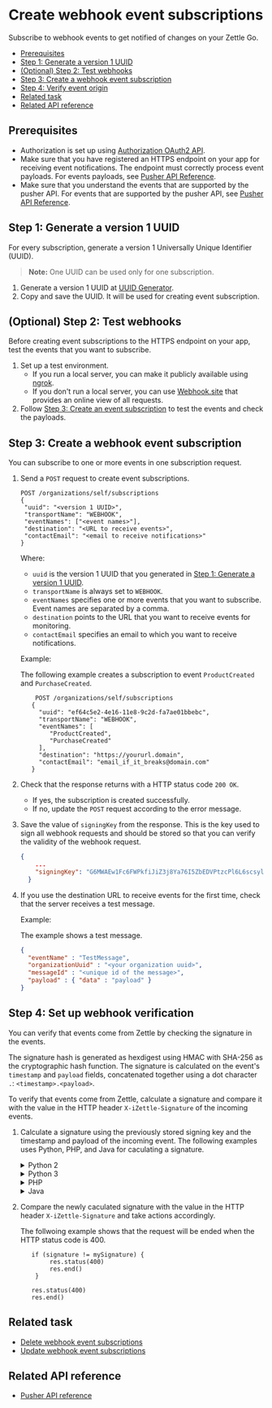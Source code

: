 # Create webhook event subscriptions
Subscribe to webhook events to get notified of changes on your Zettle Go.  

* [Prerequisites](#prerequisites)
* [Step 1: Generate a version 1 UUID](#step-1-generate-a-version-1-uuid)
* [(Optional) Step 2: Test webhooks](#optional-step-2-test-webhooks)
* [Step 3: Create a webhook event subscription](#step-3-create-a-webhook-event-subscription)
* [Step 4: Verify event origin](#step-4-verify-event-origin)
* [Related task](#related-task)
* [Related API reference](#related-api-reference)

## Prerequisites
* Authorization is set up using [Authorization OAuth2 API](../authorization.adoc).
* Make sure that you have registered an HTTPS endpoint on your app for receiving event notifications. The endpoint must correctly process event payloads. For events payloads, see [Pusher API Reference](#pusher-api-reference.md). 
* Make sure that you understand the events that are supported by the pusher API. For events that are supported by the pusher API, see [Pusher API Reference](#pusher-api-reference.md).
<!-- to be continued if any -->

## Step 1: Generate a version 1 UUID
For every subscription, generate a version 1 Universally Unique Identifier (UUID).

> **Note:** One UUID can be used only for one subscription.

1. Generate a version 1 UUID at [UUID Generator](https://www.uuidgenerator.net/version1). <!-- how to treat 3rd party resources at Zettle? -->
2. Copy and save the UUID. It will be used for creating event subscription.

## (Optional) Step 2: Test webhooks
Before creating event subscriptions to the HTTPS endpoint on your app, test the events that you want to subscribe.

1. Set up a test environment. 
    * If you run a local server, you can make it publicly available using [ngrok](https://ngrok.com/).
    * If you don't run a local server, you can use [Webhook.site](https://webhook.site) that provides an online view of all requests. <!-- how to treat 3rd party resources at Zettle? -->
2. Follow [Step 3: Create an event subscription](#step-3-create-an-event-subscription) to test the events and check the payloads.

## Step 3: Create a webhook event subscription
You can subscribe to one or more events in one subscription request.

1. Send a `POST` request to create event subscriptions.
    
    ```
    POST /organizations/self/subscriptions
   {
     "uuid": "<version 1 UUID>",
     "transportName": "WEBHOOK",
     "eventNames": ["<event names>"],
     "destination": "<URL to receive events>",
     "contactEmail": "<email to receive notifications>"
   }   
    ```
  
    Where:

    * `uuid` is the version 1 UUID that you generated in [Step 1: Generate a version 1 UUID](#step-1-generate-a-version-1-uuid).
    * `transportName` is always set to `WEBHOOK`.
    * `eventNames` specifies one or more events that you want to subscribe. Event names are separated by a comma.
    * `destination` points to the URL that you want to receive events for monitoring.
    * `contactEmail` specifies an email to which you want to receive notifications.
    
    Example:
    
    The following example creates a subscription to event `ProductCreated` and `PurchaseCreated`.
    ```
        POST /organizations/self/subscriptions
       {
         "uuid": "ef64c5e2-4e16-11e8-9c2d-fa7ae01bbebc",
         "transportName": "WEBHOOK",
         "eventNames": [
            "ProductCreated",
            "PurchaseCreated"
         ],
         "destination": "https://yoururl.domain",
         "contactEmail": "email_if_it_breaks@domain.com"
       }   
    ```
    
2. Check that the response returns with a HTTP status code `200 OK`.
    * If yes, the subscription is created successfully.
    * If no, update the `POST` request according to the error message.
    
3. Save the value of `signingKey` from the response. This is the key used to sign all webhook requests and should be stored so that you can verify the validity of the webhook request. 

    ```json
    {
        ...
        "signingKey": "G6MWAEw1Fc6FWPkfiJiZ3j8Ya76I5ZbEDVPtzcPl6L6scsylmK5AEDyNyMe8N5cy"
      }
    ```
4. If you use the destination URL to receive events for the first time, check that the server receives a test message.

    Example:
    
    The example shows a test message.
    ```json
    {
      "eventName" : "TestMessage",
      "organizationUuid" : "<your organization uuid>",
      "messageId" : "<unique id of the message>",
      "payload" : { "data" : "payload" }
    }
    ```

## Step 4: Set up webhook verification
You can verify that events come from Zettle by checking the signature in the events. 

The signature hash is generated as hexdigest using HMAC with SHA-256 as the cryptographic hash function. The signature is calculated on the event's `timestamp` and `payload` fields, concatenated together using a dot character `.`: `<timestamp>.<payload>`. 

To verify that events come from Zettle, calculate a signature and compare it with the value in the HTTP header `X-iZettle-Signature` of the incoming events. 

1. Calculate a signature using the previously stored signing key and the timestamp and payload of the incoming event. 
    The following examples uses Python, PHP, and Java for caculating a signature. 

     <!-- what's the prerequisite for using the code? -->

    <details>
      <summary>Python 2</summary>
        
      ```python
        import hmac
        import hashlib
        ...
        payload_to_sign = '{}.{}'.format(timestamp, payload)
        signature = hmac.new(bytes(signing_key), msg = bytes(payload_to_sign), digestmod = hashlib.sha256).hexdigest()
        //`signing_key` is the `signingKey` that you saved in Step 2: Create event subscriptions.`
      ```
       
    </details>
       
    <details>
      <summary>Python 3</summary>
           
      ```python
        import hmac
        import hashlib
        ...
        payload_to_sign = '{}.{}'.format(timestamp, payload)
        signature = hmac.new(bytes(signing_key, 'UTF-8'), msg = bytes(payload
      ```    
    </details>
        
    <details>
      <summary>PHP</summary>
           
      ```php
        $payloadToSign = stripslashes($timestamp . '.' . $payloadStr);
        $signature = hash_hmac('sha256', $payloadToSign, $signingKey);
      ```
          
    </details> 
    
    <details>
      <summary>Java</summary>
           
      ```java
        import javax.crypto.Mac;
        import javax.crypto.spec.SecretKeySpec;
        import org.apache.commons.codec.Charsets;
        import org.apache.commons.codec.binary.Hex;
        ...
        String payloadToSign = String.format("%s.%s", timestamp, payload);
        Mac hmacSHA256 = Mac.getInstance("HmacSHA256");
        hmacSHA256.init(new SecretKeySpec(signingKey.getBytes(Charsets.UTF_8), "HmacSHA256"));
        String signature = Hex.encodeHexString(hmacSHA256.doFinal(payloadToSign.getBytes(Charsets.UTF_8)));
      ``
          
    </details> 

2. Compare the newly caculated signature with the value in the HTTP header `X-iZettle-Signature` and take actions accordingly.

    The follwoing example shows that the request will be ended when the HTTP status code is 400.

    ```
       if (signature != mySignature) {
            res.status(400)
            res.end()
        }
        
       res.status(400)
       res.end()
   
    ```
 
<!-- can we add a code line for comparing the signature? -->


## Related task
* [Delete webhook event subscriptions](pusher-api-tutorial-delete-subscriptions.md)
* [Update webhook event subscriptions](pusher-api-tutorial-update-subscriptions.md)

## Related API reference
* [Pusher API reference](api-reference-template-manual.md)
<!-- Add more references if needed. -->
